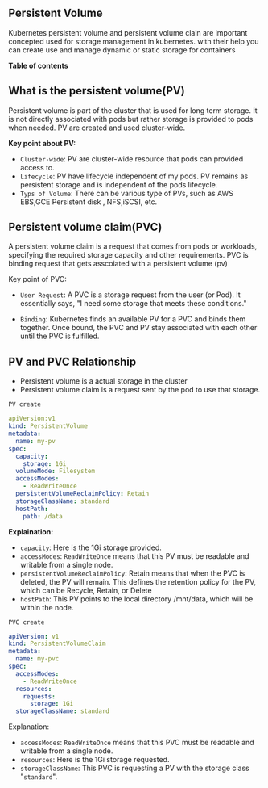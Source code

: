 <h2> Persistent Volume</h2>
<p> Kubernetes persistent volume and persistent volume clain are important concepted used for storage management in kubernetes. with their help you can create use and manage dynamic or static storage for containers</p>

**Table of contents**


## What is the persistent volume(PV)
Persistent volume is part  of the cluster that is used for long term storage. It is not directly associated     with pods but rather storage is provided to pods when needed. PV are created and used cluster-wide.

**Key point about PV:**
- `Cluster-wide`: PV are cluster-wide resource that pods can provided access to.
- `Lifecycle`: PV have lifecycle independent of my pods. PV remains as persistent storage and is independent of the pods lifecycle.
- `Typs of Volume`: There can be various type of PVs, such as AWS EBS,GCE Persistent disk , NFS,iSCSI, etc.

## Persistent volume claim(PVC)
<p> A persistent volume claim is a request that comes from pods or workloads, specifying the required storage capacity and other requirements. PVC is binding request that gets asscoiated with a persistent volume (pv)</p>

Key point of PVC:
- `User Request`: A PVC is a storage request from the user (or Pod). It essentially says, "I need some storage that meets these conditions."

- `Binding`: Kubernetes finds an available PV for a PVC and binds them together. Once bound, the PVC and PV stay associated with each other until the PVC is fulfilled.


## PV and PVC Relationship
- Persistent volume is a actual storage in the cluster
- Persistent volume claim is a request sent by the pod to use that storage.

`PV create`
```yaml 
apiVersion:v1
kind: PersistentVolume
metadata:
  name: my-pv
spec:
  capacity:
    storage: 1Gi
  volumeMode: Filesystem
  accessModes:
    - ReadWriteOnce
  persistentVolumeReclaimPolicy: Retain
  storageClassName: standard
  hostPath:
    path: /data
```
**Explaination:**
- `capacity`: Here is the 1Gi storage provided.
- `accessModes`: `ReadWriteOnce`  means that this PV must be readable and writable from a single node.
- `persistentVolumeReclaimPolicy`: Retain means that when the PVC is deleted, the PV will remain. This defines the retention policy for the PV, which can be Recycle, Retain, or Delete
- `hostPath`: This PV points to the local directory /mnt/data, which will be within the node.

`PVC create`
```yaml
apiVersion: v1
kind: PersistentVolumeClaim
metadata:
  name: my-pvc
spec:
  accessModes:
    - ReadWriteOnce
  resources:
    requests:
      storage: 1Gi
  storageClassName: standard
```
Explanation:
-  `accessModes`: `ReadWriteOnce`  means that this PVC must be readable and writable from a single node.
- `resources`: Here is the 1Gi storage requested.
- `storageClassName`: This PVC is requesting a PV with the storage class "`standard`".
